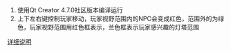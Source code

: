 1. 使用Qt Creator 4.7.0社区版本编译运行
2. 上下左右键控制玩家移动，玩家视野范围内的NPC会变成红色，范围外的为绿色，玩家视野范围用红色框表示，兰色框表示玩家感兴趣的灯塔范围

[详细说明](https://www.cnblogs.com/silvermagic/p/9373414.html)
